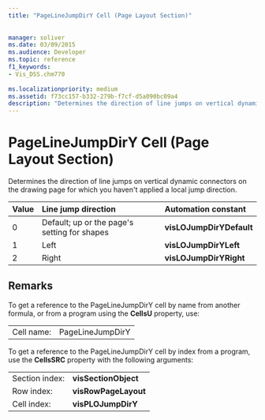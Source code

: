```yaml
---
title: "PageLineJumpDirY Cell (Page Layout Section)"
 
 
manager: soliver
ms.date: 03/09/2015
ms.audience: Developer
ms.topic: reference
f1_keywords:
- Vis_DSS.chm770
 
ms.localizationpriority: medium
ms.assetid: f73cc157-b332-279b-f7cf-d5a090bc09a4
description: "Determines the direction of line jumps on vertical dynamic connectors on the drawing page for which you haven't applied a local jump direction."
---
```


# PageLineJumpDirY Cell (Page Layout Section)

Determines the direction of line jumps on vertical dynamic connectors on the drawing page for which you haven't applied a local jump direction.
  
|**Value**|**Line jump direction**|**Automation constant**|
|:-----|:-----|:-----|
| 0  <br/> | Default; up or the page's setting for shapes  <br/> |**visLOJumpDirYDefault** <br/> |
| 1  <br/> | Left  <br/> |**visLOJumpDirYLeft** <br/> |
| 2  <br/> | Right  <br/> |**visLOJumpDirYRight** <br/> |
   
## Remarks

To get a reference to the PageLineJumpDirY cell by name from another formula, or from a program using the **CellsU** property, use: 
  
|||
|:-----|:-----|
| Cell name:  <br/> | PageLineJumpDirY  <br/> |
   
To get a reference to the PageLineJumpDirY cell by index from a program, use the **CellsSRC** property with the following arguments: 
  
|||
|:-----|:-----|
| Section index:  <br/> |**visSectionObject** <br/> |
| Row index:  <br/> |**visRowPageLayout** <br/> |
| Cell index:  <br/> |**visPLOJumpDirY** <br/> |
   

